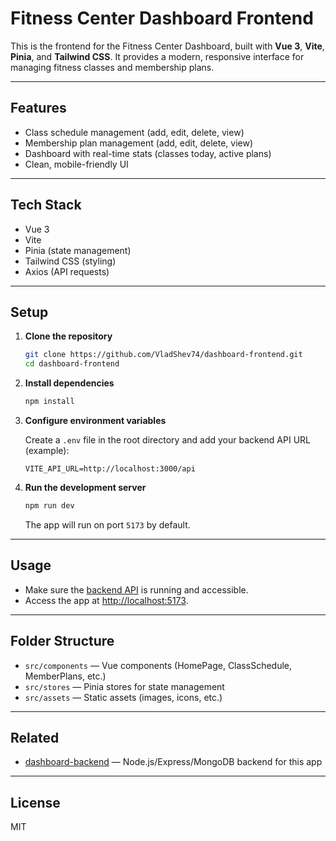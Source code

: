 # Fitness Center Dashboard Frontend

This is the frontend for the Fitness Center Dashboard, built with **Vue 3**, **Vite**, **Pinia**, and **Tailwind CSS**.
It provides a modern, responsive interface for managing fitness classes and membership plans.

---

## Features

- Class schedule management (add, edit, delete, view)
- Membership plan management (add, edit, delete, view)
- Dashboard with real-time stats (classes today, active plans)
- Clean, mobile-friendly UI

---

## Tech Stack

- Vue 3
- Vite
- Pinia (state management)
- Tailwind CSS (styling)
- Axios (API requests)

---

## Setup

1. **Clone the repository**
   ```bash
   git clone https://github.com/VladShev74/dashboard-frontend.git
   cd dashboard-frontend
   ```

2. **Install dependencies**
   ```bash
   npm install
   ```

3. **Configure environment variables**

   Create a `.env` file in the root directory and add your backend API URL (example):
   ```
   VITE_API_URL=http://localhost:3000/api
   ```

4. **Run the development server**
   ```bash
   npm run dev
   ```

   The app will run on port `5173` by default.

---

## Usage

- Make sure the [backend API](https://github.com/VladShev74/dashboard-backend) is running and accessible.
- Access the app at [http://localhost:5173](http://localhost:5173).

---

## Folder Structure

- `src/components` — Vue components (HomePage, ClassSchedule, MemberPlans, etc.)
- `src/stores` — Pinia stores for state management
- `src/assets` — Static assets (images, icons, etc.)

---

## Related

- [dashboard-backend](https://github.com/VladShev74/dashboard-backend) — Node.js/Express/MongoDB backend for this app

---

## License

MIT

